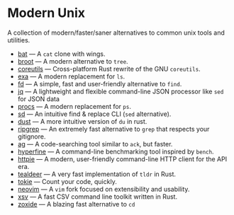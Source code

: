 # Modern Unix

A collection of modern/faster/saner alternatives to common unix tools and utilities.

* [bat](https://github.com/sharkdp/bat) — A `cat` clone with wings.
* [broot](https://github.com/Canop/broot) — A modern alternative to `tree`.
* [coreutils](https://github.com/uutils/coreutils) — Cross-platform Rust rewrite of the GNU `coreutils`.
* [exa](https://github.com/ogham/exa) — A modern replacement for `ls`.
* [fd](https://github.com/sharkdp/fd) — A simple, fast and user-friendly alternative to `find`.
* [jq](https://github.com/stedolan/jq) — A lightweight and flexible command-line JSON processor like `sed` for JSON data 
* [procs](https://github.com/dalance/procs) — A modern replacement for `ps`.
* [sd](https://github.com/chmln/sd) — An intuitive find & replace CLI (`sed` alternative).
* [dust](https://github.com/bootandy/dust) — A more intuitive version of `du` in rust.
* [ripgrep](https://github.com/BurntSushi/ripgrep) — An extremely fast alternative to `grep` that respects your gitignore.
* [ag](https://github.com/ggreer/the_silver_searcher) — A code-searching tool similar to `ack`, but faster. 
* [hyperfine](https://github.com/sharkdp/hyperfine) — A command-line benchmarking tool inspired by `bench`.
* [httpie](https://github.com/httpie/httpie) — A modern, user-friendly command-line HTTP client for the API era.
* [tealdeer](https://github.com/dbrgn/tealdeer) — A very fast implementation of `tldr` in Rust.
* [tokie](https://github.com/XAMPPRocky/tokei) — Count your code, quickly. 
* [neovim](https://github.com/neovim/neovim) — A `vim` fork focused on extensibility and usability.
* [xsv](https://github.com/BurntSushi/xsv) — A fast CSV command line toolkit written in Rust.
* [zoxide](https://github.com/ajeetdsouza/zoxide) — A blazing fast alternative to `cd`
